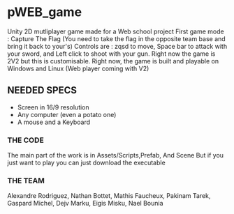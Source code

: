 # pWEB_game
Unity 2D mutliplayer game made for a Web school project
First game mode : Capture The Flag (You need to take the flag in the opposite team base and bring it back to your's)
Controls are : zqsd to move, Space bar to attack with your sword, and Left click to shoot with your gun.
Right now the game is 2V2 but this is customisable.
Right now, the game is built and playable on Windows and Linux (Web player coming with V2)

## NEEDED SPECS  
- Screen in 16/9 resolution  
- Any computer (even a potato one)  
- A mouse and a Keyboard  

### THE CODE
The main part of the work is in Assets/Scripts,Prefab, And Scene
But if you just want to play you can just download the executable

### THE TEAM  
Alexandre Rodriguez, Nathan Bottet, Mathis Faucheux, Pakinam Tarek, Gaspard Michel, Dejv Marku, Eigis Misku, Nael Bounia


